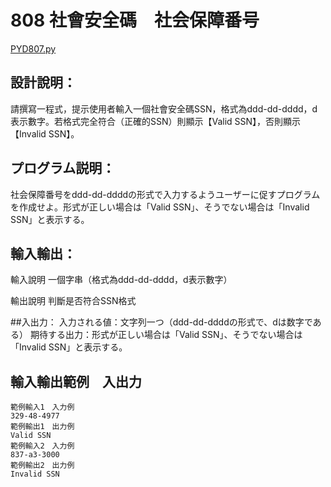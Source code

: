 #  808 社會安全碼　社会保障番号
[PYD807.py](https://github.com/eclairsameal/TQC-Python/blob/master/%E7%AC%AC8%E9%A1%9E%EF%BC%9A%E5%AD%97%E4%B8%B2(String)%E7%9A%84%E9%81%8B%E4%BD%9C/PYD808.py)
## 設計說明：
請撰寫一程式，提示使用者輸入一個社會安全碼SSN，格式為ddd-dd-dddd，d表示數字。若格式完全符合（正確的SSN）則顯示【Valid SSN】，否則顯示【Invalid SSN】。
## プログラム説明：
社会保障番号をddd-dd-ddddの形式で入力するようユーザーに促すプログラムを作成せよ。形式が正しい場合は「Valid SSN」、そうでない場合は「Invalid SSN」と表示する。

## 輸入輸出：
輸入說明
一個字串（格式為ddd-dd-dddd，d表示數字）

輸出說明
判斷是否符合SSN格式

##入出力：
入力される値：文字列一つ（ddd-dd-ddddの形式で、dは数字である）
期待する出力：形式が正しい場合は「Valid SSN」、そうでない場合は「Invalid SSN」と表示する。

## 輸入輸出範例　入出力
```
範例輸入1　入力例
329-48-4977
範例輸出1　出力例
Valid SSN
範例輸入2　入力例
837-a3-3000
範例輸出2　出力例
Invalid SSN
```
